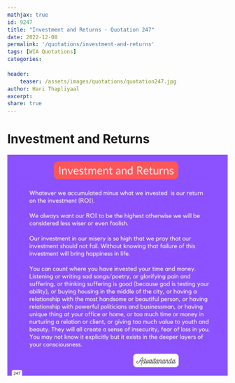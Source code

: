 ```yaml
---
mathjax: true
id: 9247
title: "Investment and Returns - Quotation 247"
date: 2022-12-08
permalink: '/quotations/investment-and-returns'
tags: [WIA Quotations] 
categories: 

header:
    teaser: /assets/images/quotations/quotation247.jpg
author: Hari Thapliyaal 
excerpt:
share: true 
---
```


# Investment and Returns

![Investment and Returns](/assets/images/quotations/quotation247.jpg)
